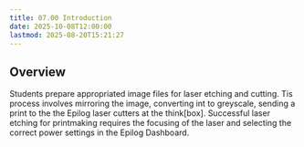 ```yaml
---
title: 07.00 Introduction
date: 2025-10-08T12:00:00
lastmod: 2025-08-20T15:21:27
---
```


## Overview

Students prepare appropriated image files for laser etching and cutting. Tis process involves mirroring the image, converting int to greyscale, sending a print to the the Epilog laser cutters at the think\[box\]. Successful laser etching for printmaking requires the focusing of the laser and selecting the correct power settings in the Epilog Dashboard.
